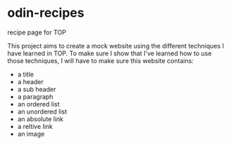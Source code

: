 # odin-recipes
recipe page for TOP

This project aims to create a mock website using the different techniques I have learned in TOP. 
To make sure I show that I've learned how to use those techniques, I will have to make sure this website contains:

- a title
- a header
- a sub header
- a paragraph
- an ordered list
- an unordered list
- an absolute link
- a reltive link
- an image